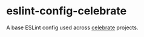 # eslint-config-celebrate

A base ESLint config used across [celebrate](https://celebrate.app/) projects.

